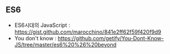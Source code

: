 ## ES6 
* ES6시대의 JavaScript : https://gist.github.com/marocchino/841e2ff62f59f420f9d9
* You don't know : https://github.com/getify/You-Dont-Know-JS/tree/master/es6%20%26%20beyond
